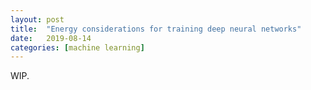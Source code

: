 ```yaml
---
layout: post
title:  "Energy considerations for training deep neural networks"
date:   2019-08-14
categories: [machine learning]
---
```


WIP.
